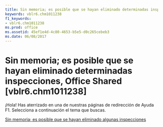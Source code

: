 ```yaml
---
title: Sin memoria; es posible que se hayan eliminado determinadas inspecciones, Office Shared [vblr6.chm1011238]
keywords: vblr6.chm1011238
f1_keywords:
- vblr6.chm1011238
ms.prod: office
ms.assetid: 45ef1e4d-4c80-4653-b5e5-d0c265cebeb3
ms.date: 06/08/2017
---
```





# Sin memoria; es posible que se hayan eliminado determinadas inspecciones, Office Shared [vblr6.chm1011238]

¡Hola! Has aterrizado en una de nuestras páginas de redirección de Ayuda F1. Selecciona a continuación el tema que buscas.


 [Sin memoria; es posible que se hayan eliminado algunas inspecciones](http://msdn.microsoft.com/library/out-of-memory;-some-watches-might-have-been-deleted%28Office.15%29.aspx)


